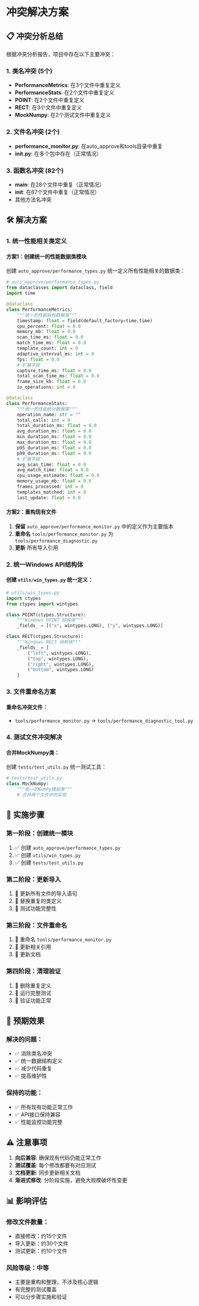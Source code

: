 # 冲突解决方案

## 📋 冲突分析总结

根据冲突分析报告，项目中存在以下主要冲突：

### 1. 类名冲突 (5个)
- **PerformanceMetrics**: 在3个文件中重复定义
- **PerformanceStats**: 在2个文件中重复定义  
- **POINT**: 在2个文件中重复定义
- **RECT**: 在3个文件中重复定义
- **MockNumpy**: 在2个测试文件中重复定义

### 2. 文件名冲突 (2个)
- **performance_monitor.py**: 在auto_approve和tools目录中重复
- **__init__.py**: 在多个包中存在（正常情况）

### 3. 函数名冲突 (82个)
- **main**: 在28个文件中重复（正常情况）
- **__init__**: 在67个文件中重复（正常情况）
- 其他方法名冲突

## 🛠️ 解决方案

### 1. 统一性能相关类定义

#### 方案1：创建统一的性能数据类模块
创建 `auto_approve/performance_types.py` 统一定义所有性能相关的数据类：

```python
# auto_approve/performance_types.py
from dataclasses import dataclass, field
import time

@dataclass
class PerformanceMetrics:
    """统一的性能指标数据类"""
    timestamp: float = field(default_factory=time.time)
    cpu_percent: float = 0.0
    memory_mb: float = 0.0
    scan_time_ms: float = 0.0
    match_time_ms: float = 0.0
    template_count: int = 0
    adaptive_interval_ms: int = 0
    fps: float = 0.0
    # 扩展字段
    capture_time_ms: float = 0.0
    total_scan_time_ms: float = 0.0
    frame_size_kb: float = 0.0
    io_operations: int = 0

@dataclass  
class PerformanceStats:
    """统一的性能统计数据类"""
    operation_name: str = ""
    total_calls: int = 0
    total_duration_ms: float = 0.0
    avg_duration_ms: float = 0.0
    min_duration_ms: float = 0.0
    max_duration_ms: float = 0.0
    p95_duration_ms: float = 0.0
    p99_duration_ms: float = 0.0
    # 扩展字段
    avg_scan_time: float = 0.0
    avg_match_time: float = 0.0
    cpu_usage_estimate: float = 0.0
    memory_usage_mb: float = 0.0
    frames_processed: int = 0
    templates_matched: int = 0
    last_update: float = 0.0
```

#### 方案2：重构现有文件
1. **保留** `auto_approve/performance_monitor.py` 中的定义作为主要版本
2. **重命名** `tools/performance_monitor.py` 为 `tools/performance_diagnostic.py`
3. **更新** 所有导入引用

### 2. 统一Windows API结构体

#### 创建 `utils/win_types.py` 统一定义：

```python
# utils/win_types.py
import ctypes
from ctypes import wintypes

class POINT(ctypes.Structure):
    """Windows POINT 结构体"""
    _fields_ = [("x", wintypes.LONG), ("y", wintypes.LONG)]

class RECT(ctypes.Structure):
    """Windows RECT 结构体"""
    _fields_ = [
        ("left", wintypes.LONG), 
        ("top", wintypes.LONG),
        ("right", wintypes.LONG), 
        ("bottom", wintypes.LONG)
    ]
```

### 3. 文件重命名方案

#### 重命名冲突文件：
- `tools/performance_monitor.py` → `tools/performance_diagnostic_tool.py`

### 4. 测试文件冲突解决

#### 合并MockNumpy类：
创建 `tests/test_utils.py` 统一测试工具：

```python
# tests/test_utils.py
class MockNumpy:
    """统一的NumPy模拟类"""
    # 合并两个文件中的实现
```

## 📝 实施步骤

### 第一阶段：创建统一模块
1. ✅ 创建 `auto_approve/performance_types.py`
2. ✅ 创建 `utils/win_types.py`  
3. ✅ 创建 `tests/test_utils.py`

### 第二阶段：更新导入
1. 🔄 更新所有文件的导入语句
2. 🔄 替换重复的类定义
3. 🔄 测试功能完整性

### 第三阶段：文件重命名
1. 🔄 重命名 `tools/performance_monitor.py`
2. 🔄 更新相关引用
3. 🔄 更新文档

### 第四阶段：清理验证
1. 🔄 删除重复定义
2. 🔄 运行完整测试
3. 🔄 验证功能正常

## 🎯 预期效果

### 解决的问题：
- ✅ 消除类名冲突
- ✅ 统一数据结构定义
- ✅ 减少代码重复
- ✅ 提高维护性

### 保持的功能：
- ✅ 所有现有功能正常工作
- ✅ API接口保持兼容
- ✅ 性能监控功能完整

## ⚠️ 注意事项

1. **向后兼容**: 确保现有代码仍能正常工作
2. **测试覆盖**: 每个修改都要有对应测试
3. **文档更新**: 同步更新相关文档
4. **渐进式修改**: 分阶段实施，避免大规模破坏性变更

## 📊 影响评估

### 修改文件数量：
- 直接修改：约15个文件
- 导入更新：约30个文件
- 测试更新：约10个文件

### 风险等级：**中等**
- 主要是重构和整理，不涉及核心逻辑
- 有完整的测试覆盖
- 可以分步骤实施和验证
